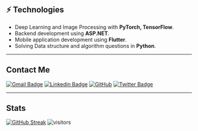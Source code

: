 ## ⚡ Technologies
- Deep Learning and Image Processing with **PyTorch, TensorFlow**.
- Backend development using **ASP.NET**.
- Mobile application development using **Flutter**.
- Solving Data structure and algorithm questions in **Python**.

<hr>

## Contact Me

[![Gmail Badge](https://img.shields.io/badge/-muhammetkaratr@gmail.com-c14438?style=flat-square&logo=Gmail&logoColor=white&link=mailto:muhammetkaratr@gmail.com)](mailto:muhammetkaratr@gmail.com)
[![Linkedin Badge](https://img.shields.io/badge/-muhammetkara-blue?style=flat-square&logo=Linkedin&logoColor=white&link=https://www.linkedin.com/in/muhammetkara/)](https://www.linkedin.com/in/muhammetkara/)
[![GitHub](https://img.shields.io/badge/-GitHub-181717?style=flat-square&logo=github&logoColor=white&link=https://github.com/karascr)](https://github.com/karascr)
[![Twitter Badge](https://img.shields.io/badge/-@karascr-00acee?style=flat&logo=Twitter&logoColor=white)](https://twitter.com/intent/follow?screen_name=karascr "Follow on Twitter")

<hr>

## Stats

[![GitHub Streak](https://github-readme-streak-stats.herokuapp.com?user=karascr&hide_border=true&date_format=j%20M%5B%20Y%5D)](https://git.io/streak-stats)
![visitors](https://visitor-badge.glitch.me/badge?page_id=page.id&left_color=blue&right_color=grey)

